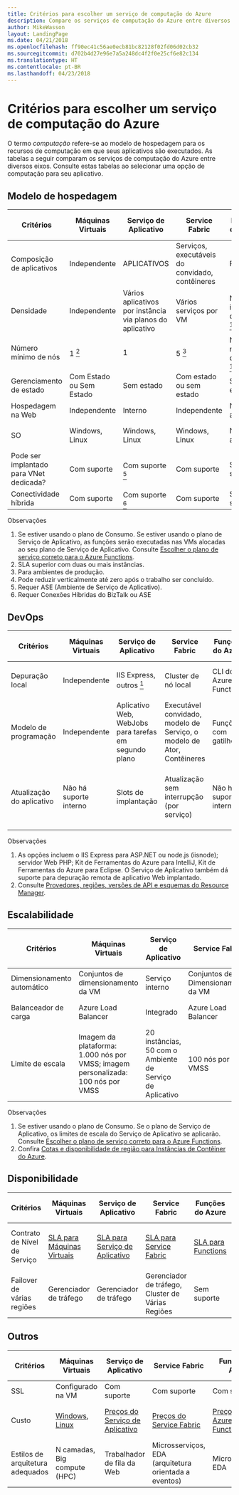 ```yaml
---
title: Critérios para escolher um serviço de computação do Azure
description: Compare os serviços de computação do Azure entre diversos eixos
author: MikeWasson
layout: LandingPage
ms.date: 04/21/2018
ms.openlocfilehash: ff90ec41c56ae0ecb81bc82128f02fd06d02cb32
ms.sourcegitcommit: d702b4d27e96e7a5a248dc4f2f0e25cf6e82c134
ms.translationtype: HT
ms.contentlocale: pt-BR
ms.lasthandoff: 04/23/2018
---
```

# <a name="criteria-for-choosing-an-azure-compute-service"></a>Critérios para escolher um serviço de computação do Azure

O termo *computação* refere-se ao modelo de hospedagem para os recursos de computação em que seus aplicativos são executados. As tabelas a seguir comparam os serviços de computação do Azure entre diversos eixos. Consulte estas tabelas ao selecionar uma opção de computação para seu aplicativo.

## <a name="hosting-model"></a>Modelo de hospedagem

| Critérios | Máquinas Virtuais | Serviço de Aplicativo | Service Fabric | Funções do Azure | Serviço de Contêiner do Azure | Instâncias de Contêiner | Lote do Azure |
|----------|-----------------|-------------|----------------|-----------------|-------------------------|----------------|-------------|
| Composição de aplicativos | Independente | APLICATIVOS | Serviços, executáveis do convidado, contêineres | Funções | Contêineres | Contêineres | Trabalhos agendados  |
| Densidade | Independente | Vários aplicativos por instância via planos do aplicativo | Vários serviços por VM | Nenhuma instância dedicada <a href="#note1"><sup>1</sup></a> | Vários contêineres por VM |Sem instâncias dedicadas | Vários aplicativos por VM |
| Número mínimo de nós | 1 <a href="#note2"><sup>2</sup></a>  | 1 | 5 <a href="#note3"><sup>3</sup></a> | Nenhum nó dedicado <a href="#note1"><sup>1</sup></a> | 3 | Sem nós dedicados | 1 <a href="#note4"><sup>4</sup></a> |
| Gerenciamento de estado | Com Estado ou Sem Estado | Sem estado | Com estado ou sem estado | Sem estado | Com Estado ou Sem Estado | Sem estado | Sem estado |
| Hospedagem na Web | Independente | Interno | Independente | Não aplicável | Independente | Independente | Não  |
| SO | Windows, Linux | Windows, Linux  | Windows, Linux | Não aplicável | Windows (visualização),  Linux | Windows, Linux | Windows, Linux |
| Pode ser implantado para VNet dedicada? | Com suporte | Com suporte <a href="#note5"><sup>5</sup></a> | Com suporte | Sem suporte | Com suporte | Sem suporte | Com suporte |
| Conectividade híbrida | Com suporte | Com suporte <a href="#note1"><sup>6</sup></a>  | Com suporte | Sem suporte | Com suporte | Sem suporte | Com suporte |

Observações

1. <span id="note1">Se estiver usando o plano de Consumo. Se estiver usando o plano de Serviço de Aplicativo, as funções serão executadas nas VMs alocadas ao seu plano de Serviço de Aplicativo. Consulte [Escolher o plano de serviço correto para o Azure Functions][function-plans].</a>
2. <span id="note2">SLA superior com duas ou mais instâncias.</a>
3. <span id="note3">Para ambientes de produção.</a>
4. <span id="note4">Pode reduzir verticalmente até zero após o trabalho ser concluído.</a>
5. <span id="note5">Requer ASE (Ambiente de Serviço de Aplicativo).</a>
6. <span id="note7">Requer Conexões Híbridas do BizTalk ou ASE</a>

## <a name="devops"></a>DevOps

| Critérios | Máquinas Virtuais | Serviço de Aplicativo | Service Fabric | Funções do Azure | Serviço de Contêiner do Azure | Instâncias de Contêiner | Lote do Azure |
|----------|-----------------|-------------|----------------|-----------------|-------------------------|----------------|-------------|
| Depuração local | Independente | IIS Express, outros <a href="#note1b"><sup>1</sup></a> | Cluster de nó local | CLI do Azure Functions | Tempo de execução do contêiner local | Tempo de execução do contêiner local | Sem suporte |
| Modelo de programação | Independente | Aplicativo Web, WebJobs para tarefas em segundo plano | Executável convidado, modelo de Serviço, o modelo de Ator, Contêineres | Funções com gatilhos | Independente | Independente | Aplicativo de linha de comando |
| Atualização do aplicativo | Não há suporte interno | Slots de implantação | Atualização sem interrupção (por serviço) | Não há suporte interno | Depende do orquestrador. A maioria dá suporte a atualizações sem interrupção | Atualizar imagem de contêiner | Não aplicável |

Observações

1. <span id="note1b">As opções incluem o IIS Express para ASP.NET ou node.js (iisnode); servidor Web PHP; Kit de Ferramentas do Azure para IntelliJ, Kit de Ferramentas do Azure para Eclipse. O Serviço de Aplicativo também dá suporte para depuração remota de aplicativo Web implantado.</a>
2. <span id="note2b">Consulte [Provedores, regiões, versões de API e esquemas do Resource Manager][resource-manager-supported-services]. 


## <a name="scalability"></a>Escalabilidade

| Critérios | Máquinas Virtuais | Serviço de Aplicativo | Service Fabric | Funções do Azure | Serviço de Contêiner do Azure | Instâncias de Contêiner | Lote do Azure |
|----------|-----------------|-------------|----------------|-----------------|-------------------------|----------------|-------------|
| Dimensionamento automático | Conjuntos de dimensionamento da VM | Serviço interno | Conjuntos de Dimensionamento da VM | Serviço interno | Sem suporte | Sem suporte | N/D |
| Balanceador de carga | Azure Load Balancer | Integrado | Azure Load Balancer | Integrado | Azure Load Balancer |  Não há suporte interno | Azure Load Balancer |
| Limite de escala | Imagem da plataforma: 1.000 nós por VMSS; imagem personalizada: 100 nós por VMSS | 20 instâncias, 50 com o Ambiente de Serviço de Aplicativo | 100 nós por VMSS | Infinito <a href="#note1c"><sup>1</sup></a> | 100 |20 grupos de contêiner por assinatura <a href="#note2c"><sup>2</sup></a> | Limite de 20 núcleos por padrão. Contate o atendimento ao cliente para aumento. |

Observações

1. <span id="note1c">Se estiver usando o plano de Consumo. Se o plano de Serviço de Aplicativo, os limites de escala do Serviço de Aplicativo se aplicarão. Consulte [Escolher o plano de serviço correto para o Azure Functions][function-plans].</a>
2. <span id="note2c">Confira [Cotas e disponibilidade de região para Instâncias de Contêiner do Azure](/azure/container-instances/container-instances-quotas).</a>


## <a name="availability"></a>Disponibilidade

| Critérios | Máquinas Virtuais | Serviço de Aplicativo | Service Fabric | Funções do Azure | Serviço de Contêiner do Azure | Instâncias de Contêiner | Lote do Azure |
|----------|-----------------|-------------|----------------|-----------------|-------------------------|----------------|-------------|
| Contrato de Nível de Serviço | [SLA para Máquinas Virtuais][sla-vm] | [SLA para Serviço de Aplicativo][sla-app-service] | [SLA para Service Fabric][sla-sf] | [SLA para Functions][sla-functions] | [SLA para o Serviço de Contêiner do Azure][sla-acs] | [SLA para as Instâncias de Contêiner](https://azure.microsoft.com/support/legal/sla/container-instances/) | [SLA para o Lote do Azure][sla-batch] |
| Failover de várias regiões | Gerenciador de tráfego | Gerenciador de tráfego | Gerenciador de tráfego, Cluster de Várias Regiões | Sem suporte  | Gerenciador de tráfego | Sem suporte | Sem suporte |

## <a name="other"></a>Outros

| Critérios | Máquinas Virtuais | Serviço de Aplicativo | Service Fabric | Funções do Azure | Serviço de Contêiner do Azure | Instâncias de Contêiner | Lote do Azure |
|----------|-----------------|-------------|----------------|-----------------|-------------------------|----------------|-------------|
| SSL | Configurado na VM | Com suporte | Com suporte  | Com suporte | Configurado na VM | Sem suporte | Com suporte |
| Custo | [Windows][cost-windows-vm], [Linux][cost-linux-vm] | [Preços do Serviço de Aplicativo][cost-app-service] | [Preços do Service Fabric][cost-service-fabric] | [Preços do Azure Functions][cost-functions] | [Preços do Serviço de Contêiner do Azure][cost-acs] | [Preço das Instâncias de Contêiner](https://azure.microsoft.com/pricing/details/container-instances/) | [Preço do Lote do Azure][cost-batch]
| Estilos de arquitetura adequados | N camadas, Big compute (HPC) | Trabalhador de fila da Web | Microsserviços, EDA (arquitetura orientada a eventos) | Microsserviços, EDA | Microsserviços, EDA | Microsserviços, automação de tarefas, trabalhos em lotes  | Big Compute |

[cost-linux-vm]: https://azure.microsoft.com/pricing/details/virtual-machines/linux/
[cost-windows-vm]: https://azure.microsoft.com/pricing/details/virtual-machines/windows/
[cost-app-service]: https://azure.microsoft.com/pricing/details/app-service/
[cost-service-fabric]: https://azure.microsoft.com/pricing/details/service-fabric/
[cost-functions]: https://azure.microsoft.com/pricing/details/functions/
[cost-acs]: https://azure.microsoft.com/pricing/details/container-service/
[cost-batch]: https://azure.microsoft.com/pricing/details/batch/

[function-plans]: /azure/azure-functions/functions-scale
[sla-acs]: https://azure.microsoft.com/support/legal/sla/container-service/
[sla-app-service]: https://azure.microsoft.com/support/legal/sla/app-service/
[sla-batch]: https://azure.microsoft.com/support/legal/sla/batch/
[sla-functions]: https://azure.microsoft.com/support/legal/sla/functions/
[sla-sf]: https://azure.microsoft.com/support/legal/sla/service-fabric/
[sla-vm]: https://azure.microsoft.com/support/legal/sla/virtual-machines/

[resource-manager-supported-services]: /azure/azure-resource-manager/resource-manager-supported-services